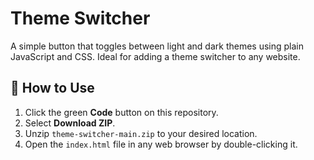 # Theme Switcher

A simple button that toggles between light and dark themes using plain JavaScript and CSS. Ideal for adding a theme switcher to any website.

## 🚀 How to Use

1. Click the green **Code** button on this repository.
2. Select **Download ZIP**.
3. Unzip `theme-switcher-main.zip` to your desired location.
4. Open the `index.html` file in any web browser by double-clicking it.
